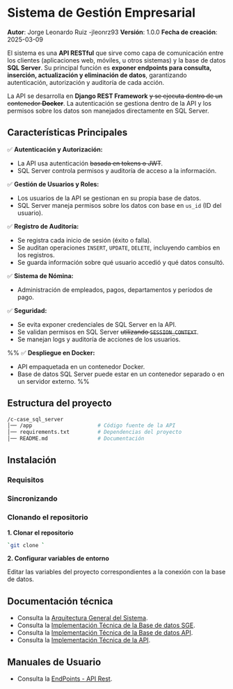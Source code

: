 
# Sistema de Gestión Empresarial

**Autor**: Jorge Leonardo Ruiz -jleonrz93
**Versión**: 1.0.0
**Fecha de creación**: 2025-03-09

El sistema es una **API RESTful** que sirve como capa de comunicación entre los clientes (aplicaciones web, móviles, u otros sistemas) y la base de datos **SQL Server**. Su principal función es **exponer endpoints para consulta, inserción, actualización y eliminación de datos**, garantizando autenticación, autorización y auditoría de cada acción.

La API se desarrolla en **Django REST Framework** ~~y se ejecuta dentro de un contenedor **Docker**~~. La autenticación se gestiona dentro de la API y los permisos sobre los datos son manejados directamente en SQL Server.
## Características Principales 

✅ **Autenticación y Autorización:**

- La API usa autenticación ~~basada en tokens o JWT~~.
- SQL Server controla permisos y auditoría de acceso a la información.

✅ **Gestión de Usuarios y Roles:**

- Los usuarios de la API se gestionan en su propia base de datos.
- SQL Server maneja permisos sobre los datos con base en `us_id` (ID del usuario).

✅ **Registro de Auditoría:**

- Se registra cada inicio de sesión (éxito o falla).
- Se auditan operaciones `INSERT`, `UPDATE`, `DELETE`, incluyendo cambios en los registros.
- Se guarda información sobre qué usuario accedió y qué datos consultó.

✅ **Sistema de Nómina:**

- Administración de empleados, pagos, departamentos y períodos de pago.

✅ **Seguridad:**

- Se evita exponer credenciales de SQL Server en la API.
- Se validan permisos en SQL Server ~~utilizando `SESSION_CONTEXT`~~.
- Se manejan logs y auditoría de acciones de los usuarios.

%%
✅ **Despliegue en Docker:**

- API empaquetada en un contenedor Docker.
- Base de datos SQL Server puede estar en un contenedor separado o en un servidor externo.
%%

## Estructura del proyecto

```bash
/c-case_sql_server
│── /app                     # Código fuente de la API
│── requirements.txt         # Dependencias del proyecto
│── README.md                # Documentación

```
## Instalación

### Requisitos


### Sincronizando


### Clonando el repositorio

**1. Clonar el repositorio**

```bash
`git clone `
```
**2. Configurar variables de entorno**

Editar las variables del proyecto correspondientes a la conexión con la base de datos.

## Documentación técnica

- Consulta la [Arquitectura General del Sistema](docs/Arquitectura%20General%20del%20Sistema). 
- Consulta la [Implementación Técnica de la Base de datos SGE](docs/IT%20-%20BD%20sge).
- Consulta la [Implementación Técnica de la Base de datos API](docs/IT%20-%20BD%20api).
- Consulta la [Implementación Técnica de la API](docs/IT%20-%20BD%20API).

## Manuales de Usuario

- Consulta la [EndPoints - API Rest](docs/EndPoints%20-%20API%20Rest). 
